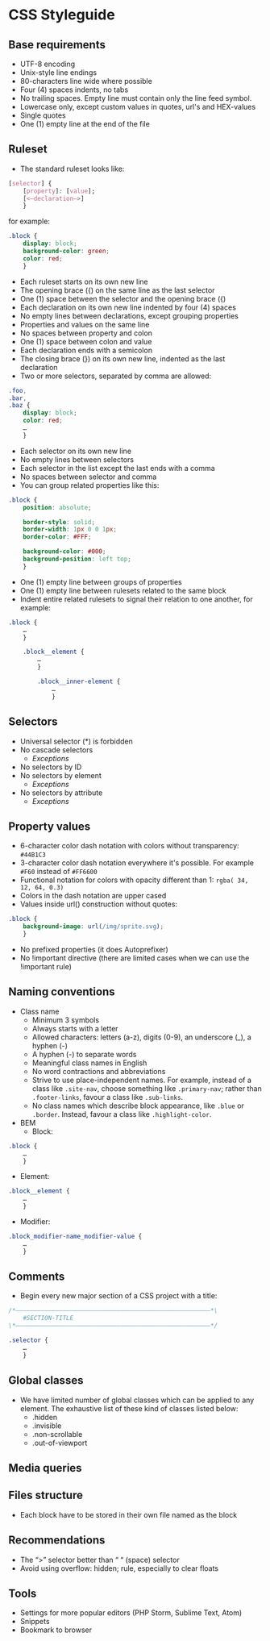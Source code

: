 # CSS Styleguide


## Base requirements

* UTF-8 encoding
* Unix-style line endings
* 80-characters line wide where possible
* Four (4) spaces indents, no tabs
* No trailing spaces. Empty line must contain only the line feed symbol.
* Lowercase only, except custom values in quotes, url's and HEX-values
* Single quotes
* One (1) empty line at the end of the file



## Ruleset

* The standard ruleset looks like:
```CSS
[selector] {
    [property]: [value];
    [<—declaration—>]
    }
```
for example:
```CSS
.block {
    display: block;
    background-color: green;
    color: red;
    }
```
  * Each ruleset starts on its own new line
  * The opening brace ({) on the same line as the last selector
  * One (1) space between the selector and the opening brace ({)
  * Each declaration on its own new line indented by four (4) spaces
  * No empty lines between declarations, except grouping properties
  * Properties and values on the same line
  * No spaces between property and colon
  * One (1) space between colon and value
  * Each declaration ends with a semicolon
  * The closing brace (}) on its own new line, indented as the last
    declaration
* Two or more selectors, separated by comma are allowed:
```CSS
.foo,
.bar,
.baz {
    display: block;
    color: red;
    …
    }
```
  * Each selector on its own new line
  * No empty lines between selectors
  * Each selector in the list except the last ends with a comma
  * No spaces between selector and comma
* You can group related properties like this:
```CSS
.block {
    position: absolute;

    border-style: solid;
    border-width: 1px 0 0 1px;
    border-color: #FFF;

    background-color: #000;
    background-position: left top;
    }
```
  * One (1) empty line between groups of properties
* One (1) empty line between rulesets related to the same block
* Indent entire related rulesets to signal their relation to one another,
for example:
```CSS
.block {
    …
    }

    .block__element {
        …
        }

        .block__inner-element {
            …
            }
```



## Selectors

* Universal selector (\*) is forbidden
* No cascade selectors
  * _Exceptions_
* No selectors by ID
* No selectors by element
  * _Exceptions_
* No selectors by attribute
  * _Exceptions_



## Property values

* 6-character color dash notation with colors without transparency: `#44B1C3`
* 3-character color dash notation everywhere it's possible. For example `#F60`
instead of `#FF6600`
* Functional notation for colors with opacity different than 1:
`rgba( 34, 12, 64, 0.3)`
* Colors in the dash notation are upper cased
* Values inside url() construction without quotes:
```CSS
.block {
    background-image: url(/img/sprite.svg);
    }
```
* No prefixed properties (it does Autoprefixer)
* No !important directive (there are limited cases when we can use the !important rule)



## Naming conventions

* Class name
  * Minimum 3 symbols
  * Always starts with a letter
  * Allowed characters: letters (a-z), digits (0-9), an underscore (\_),
    a hyphen (-)
  * A hyphen (-) to separate words
  * Meaningful class names in English
  * No word contractions and abbreviations
  * Strive to use place-independent names. For example, instead of a class like
    `.site-nav`, choose something like `.primary-nav`; rather than
    `.footer-links`, favour a class like `.sub-links`.
  * No class names which describe block appearance, like `.blue` or `.border`.
    Instead, favour a class like `.highlight-color`.
* BEM
  * Block:
```CSS
.block {
    …
    }
```
  * Element:
```CSS
.block__element {
    …
    }
```
  * Modifier:
```CSS
.block_modifier-name_modifier-value {
    …
    }
```



## Comments

* Begin every new major section of a CSS project with a title:

```CSS
/*——————————————————————————————————————————————————————*\
    #SECTION-TITLE
\*——————————————————————————————————————————————————————*/

.selector {
    …
    }
```



## Global classes

* We have limited number of global classes which can be applied to any element.
The exhaustive list of these kind of classes listed below:
  * .hidden
  * .invisible
  * .non-scrollable
  * .out-of-viewport



## Media queries



## Files structure

* Each block have to be stored in their own file named as the block



## Recommendations

* The “>” selector better than “ “ (space) selector
* Avoid using overflow: hidden; rule, especially to clear floats



## Tools

* Settings for more popular editors (PHP Storm, Sublime Text, Atom)
* Snippets
* Bookmark to browser

